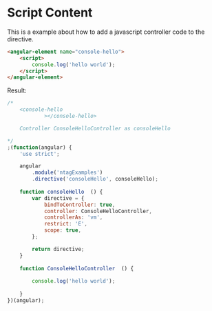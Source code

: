 Script Content
==============

This is a example about how to add a javascript controller code to the directive.



```html
<angular-element name="console-hello">
    <script>
        console.log('hello world');
    </script>
</angular-element>
```

Result:

```javascript
/*
	<console-hello
			></console-hello>

	Controller ConsoleHelloController as consoleHello

*/
;(function(angular) {
	'use strict';

	angular
		.module('ntagExamples')
		.directive('consoleHello', consoleHello);
	
	function consoleHello  () {
		var directive = {
			bindToController: true,
			controller: ConsoleHelloController,
			controllerAs: 'vm',
			restrict: 'E',
			scope: true,
		};

		return directive;
	}
	
	function ConsoleHelloController  () {
		
        console.log('hello world');
    
	}
})(angular);
```
